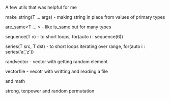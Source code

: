 A few utils that was helpful for me

make_string(T ... args)	- making string in place from values of primary types

are_same<T ... >	- like is_same but for many types
  
sequence(T v)		- to short loops, for(auto i : sequence(6))

series(T src, T dst)	- to short loops iterating over range, for(auto i : series('a','z'))

randvector<T>		- vector with getting random element
  
vectorfile<T>		- vecotr with writting and reading a file

and math

strong, tenpower and random permutation
